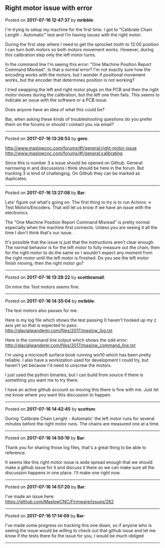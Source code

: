 ## Right motor issue with error
Posted on **2017-07-16 12:47:37** by **mribble**:

I'm trying to setup my machine for the first time.  I got to "Calibrate Chain Length - Automatic" test and I'm having issues with the right motor.

During the first step where I need to get the sprocket tooth to 12:00 position I can turn both motors so both motors movement works.  However, during this calibration step only the left motor turns.

In the command line I'm seeing this error: "One Machine Position Report Command Misread".  Is that a normal error?  I'm not exactly sure how the encoding works with the motors, but I wonder if positional movement works, but the encoder that determines position is not working?

I tried swapping the left and right motor plugs on the PCB and then the right motor moves during the calibration, but the left one then fails.  This seems to indicate an issue with the software or a PCB issue.

Does anyone have an idea of what this could be?

Bar, when asking these kinds of troubleshooting questions do you prefer them on the forums or should I contact you via email?

---

Posted on **2017-07-16 13:26:53** by **gero**:

http://www.maslowcnc.com/forums/#!/general:right-motor-issue
http://www.maslowcnc.com/forums/#!/general:calibrating

Since this is number 3 a issue should be opened on Github. General narrowing in and discussions i think should be here in the forum. But tracking 3 is kind of challenging. On Github they can be marked as duplicates.

---

Posted on **2017-07-16 13:27:08** by **Bar**:

Lets' figure out what's going on. The first thing to try is to run Actions -> Test Motors/Encoders. That will let us know if we have an issue with the electronics.

The "One Machine Position Report Command Misread" is pretty normal especially when the machine first connects. Unless you are seeing it all the time I don't think that's our issue.

It's possible that the issue is just that the instructions aren't clear enough. The normal behavior is for the left motor to fully measure out the chain, then for the right motor to do the same so I wouldn't expect any moment from the right motor until the left motor is finished. Do you see the left motor finish moving, then the right motor go?

---

Posted on **2017-07-16 13:28:22** by **scottbramall**:

On mine the Test motors seems fine.

---

Posted on **2017-07-16 14:35:04** by **mribble**:

The test motors also passes for me.

Here is my log file which shows the test passing (I haven't hooked up my z axis yet so that is expected to pass: http://glacialwanderer.com/files/2017/maslow_log.txt

Here is the command line output which shows the odd error: http://glacialwanderer.com/files/2017/maslow_command_line.txt

I'm using a microsoft surface book running win10 which has been pretty reliable.  I also have a workstation used for development I could try, but haven't yet because I'd need to unscrew the motors.

I just used the python binaries, but I can build from source if there is something you want me to try there.

I have an active github account so moving  this there is fine with me.  Just let me know where you want this discussion to happen.

---

Posted on **2017-07-16 14:42:45** by **scottsm**:

During ‘Calibrate Chain Lenght - Automatic’ the left motor runs for several minutes before the right motor runs. The chains are measured one at a time.

---

Posted on **2017-07-16 14:50:19** by **Bar**:

Thank you for sharing those log files, that's a great thing to be able to reference.

It seems like this right motor issue is wide spread enough that we should make a github issue for it and discuss it there so we can make sure all the discussion happens in one place. I'll make one right now.

---

Posted on **2017-07-16 14:57:20** by **Bar**:

I've made an issue here: https://github.com/MaslowCNC/Firmware/issues/262

---

Posted on **2017-07-16 17:14:09** by **Bar**:

I've made some progress on tracking this one down, so if anyone who is seeing the issue would be willing to check out that github issue and let me know if the tests there fix the issue for you, I would be much obliged

---

